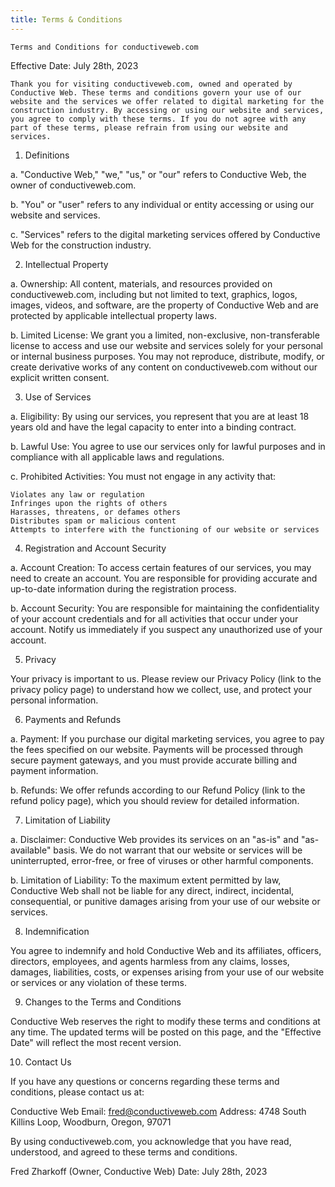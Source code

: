 ```yaml
---
title: Terms & Conditions
---
```

    Terms and Conditions for conductiveweb.com
Effective Date: July 28th, 2023
    
    Thank you for visiting conductiveweb.com, owned and operated by Conductive Web. These terms and conditions govern your use of our website and the services we offer related to digital marketing for the construction industry. By accessing or using our website and services, you agree to comply with these terms. If you do not agree with any part of these terms, please refrain from using our website and services.

1. Definitions

a. "Conductive Web," "we," "us," or "our" refers to Conductive Web, the owner of conductiveweb.com.

b. "You" or "user" refers to any individual or entity accessing or using our website and services.

c. "Services" refers to the digital marketing services offered by Conductive Web for the construction industry.

2. Intellectual Property

a. Ownership: All content, materials, and resources provided on conductiveweb.com, including but not limited to text, graphics, logos, images, videos, and software, are the property of Conductive Web and are protected by applicable intellectual property laws.

b. Limited License: We grant you a limited, non-exclusive, non-transferable license to access and use our website and services solely for your personal or internal business purposes. You may not reproduce, distribute, modify, or create derivative works of any content on conductiveweb.com without our explicit written consent.

3. Use of Services

a. Eligibility: By using our services, you represent that you are at least 18 years old and have the legal capacity to enter into a binding contract.

b. Lawful Use: You agree to use our services only for lawful purposes and in compliance with all applicable laws and regulations.

c. Prohibited Activities: You must not engage in any activity that:

    Violates any law or regulation
    Infringes upon the rights of others
    Harasses, threatens, or defames others
    Distributes spam or malicious content
    Attempts to interfere with the functioning of our website or services

4. Registration and Account Security

a. Account Creation: To access certain features of our services, you may need to create an account. You are responsible for providing accurate and up-to-date information during the registration process.

b. Account Security: You are responsible for maintaining the confidentiality of your account credentials and for all activities that occur under your account. Notify us immediately if you suspect any unauthorized use of your account.

5. Privacy

Your privacy is important to us. Please review our Privacy Policy (link to the privacy policy page) to understand how we collect, use, and protect your personal information.

6. Payments and Refunds

a. Payment: If you purchase our digital marketing services, you agree to pay the fees specified on our website. Payments will be processed through secure payment gateways, and you must provide accurate billing and payment information.

b. Refunds: We offer refunds according to our Refund Policy (link to the refund policy page), which you should review for detailed information.

7. Limitation of Liability

a. Disclaimer: Conductive Web provides its services on an "as-is" and "as-available" basis. We do not warrant that our website or services will be uninterrupted, error-free, or free of viruses or other harmful components.

b. Limitation of Liability: To the maximum extent permitted by law, Conductive Web shall not be liable for any direct, indirect, incidental, consequential, or punitive damages arising from your use of our website or services.

8. Indemnification

You agree to indemnify and hold Conductive Web and its affiliates, officers, directors, employees, and agents harmless from any claims, losses, damages, liabilities, costs, or expenses arising from your use of our website or services or any violation of these terms.

9. Changes to the Terms and Conditions

Conductive Web reserves the right to modify these terms and conditions at any time. The updated terms will be posted on this page, and the "Effective Date" will reflect the most recent version.

10. Contact Us

If you have any questions or concerns regarding these terms and conditions, please contact us at:

Conductive Web
Email: fred@conductiveweb.com
Address: 4748 South Killins Loop, Woodburn, Oregon, 97071

By using conductiveweb.com, you acknowledge that you have read, understood, and agreed to these terms and conditions.

Fred Zharkoff (Owner, Conductive Web)
Date: July 28th, 2023

